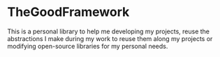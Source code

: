 # TheGoodFramework
This is a personal library to help me developing my projects, reuse the abstractions I make during my work to reuse them along my projects or modifying open-source libraries for my personal needs.
